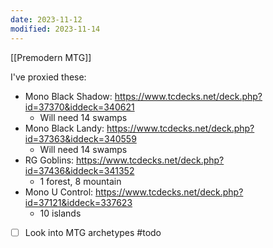 ```yaml
---
date: 2023-11-12
modified: 2023-11-14
---
```

[[Premodern MTG]]

I've proxied these:

- Mono Black Shadow: <https://www.tcdecks.net/deck.php?id=37370&iddeck=340621>
	- Will need 14 swamps
- Mono Black Landy: <https://www.tcdecks.net/deck.php?id=37363&iddeck=340559>
	- Will need 14 swamps
- RG Goblins: <https://www.tcdecks.net/deck.php?id=37436&iddeck=341352>
	- 1 forest, 8 mountain
- Mono U Control: <https://www.tcdecks.net/deck.php?id=37121&iddeck=337623>
	- 10 islands

- [ ] Look into MTG archetypes #todo 